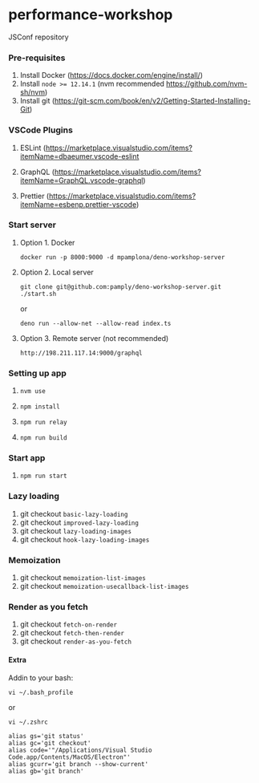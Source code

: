 # performance-workshop

JSConf repository

### Pre-requisites

1. Install Docker (https://docs.docker.com/engine/install/)
2. Install `node >= 12.14.1` (nvm recommended https://github.com/nvm-sh/nvm)
3. Install git (https://git-scm.com/book/en/v2/Getting-Started-Installing-Git)

### VSCode Plugins

1. ESLint (https://marketplace.visualstudio.com/items?itemName=dbaeumer.vscode-eslint

2. GraphQL (https://marketplace.visualstudio.com/items?itemName=GraphQL.vscode-graphql)

3. Prettier (https://marketplace.visualstudio.com/items?itemName=esbenp.prettier-vscode)

### Start server

1. Option 1. Docker
   ```
   docker run -p 8000:9000 -d mpamplona/deno-workshop-server
   ```
2. Option 2. Local server

   ```
   git clone git@github.com:pamply/deno-workshop-server.git
   ./start.sh
   ```

   or

   ```
   deno run --allow-net --allow-read index.ts
   ```

3. Option 3. Remote server (not recommended)
   ```
   http://198.211.117.14:9000/graphql
   ```

### Setting up app

1. `nvm use`

2. `npm install`

3. `npm run relay`

4. `npm run build`

### Start app

1. `npm run start`

### Lazy loading

1. git checkout `basic-lazy-loading`
2. git checkout `improved-lazy-loading`
3. git checkout `lazy-loading-images`
4. git checkout `hook-lazy-loading-images`

### Memoization

1. git checkout `memoization-list-images`
2. git checkout `memoization-usecallback-list-images`

### Render as you fetch

1. git checkout `fetch-on-render`
2. git checkout `fetch-then-render`
3. git checkout `render-as-you-fetch`

#### Extra

Addin to your bash:

`vi ~/.bash_profile`

or

`vi ~/.zshrc`

```
alias gs='git status'
alias gc='git checkout'
alias code='"/Applications/Visual Studio Code.app/Contents/MacOS/Electron"'
alias gcurr='git branch --show-current'
alias gb='git branch'
```
